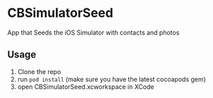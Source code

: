 CBSimulatorSeed
===============

App that Seeds the iOS Simulator with contacts and photos


Usage
-----
1. Clone the repo
2. run `pod install` (make sure you have the latest cocoapods gem)
3. open CBSimulatorSeed.xcworkspace in XCode

